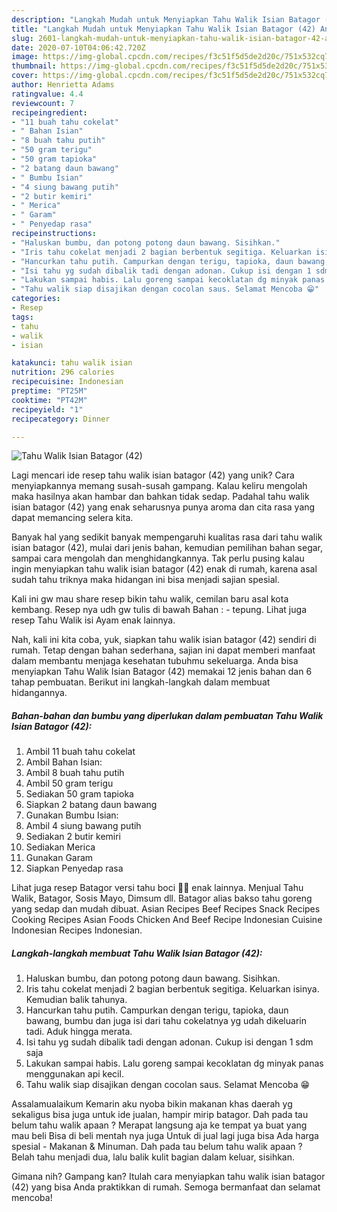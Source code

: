 ```yaml
---
description: "Langkah Mudah untuk Menyiapkan Tahu Walik Isian Batagor (42) Anti Gagal"
title: "Langkah Mudah untuk Menyiapkan Tahu Walik Isian Batagor (42) Anti Gagal"
slug: 2601-langkah-mudah-untuk-menyiapkan-tahu-walik-isian-batagor-42-anti-gagal
date: 2020-07-10T04:06:42.720Z
image: https://img-global.cpcdn.com/recipes/f3c51f5d5de2d20c/751x532cq70/tahu-walik-isian-batagor-42-foto-resep-utama.jpg
thumbnail: https://img-global.cpcdn.com/recipes/f3c51f5d5de2d20c/751x532cq70/tahu-walik-isian-batagor-42-foto-resep-utama.jpg
cover: https://img-global.cpcdn.com/recipes/f3c51f5d5de2d20c/751x532cq70/tahu-walik-isian-batagor-42-foto-resep-utama.jpg
author: Henrietta Adams
ratingvalue: 4.4
reviewcount: 7
recipeingredient:
- "11 buah tahu cokelat"
- " Bahan Isian"
- "8 buah tahu putih"
- "50 gram terigu"
- "50 gram tapioka"
- "2 batang daun bawang"
- " Bumbu Isian"
- "4 siung bawang putih"
- "2 butir kemiri"
- " Merica"
- " Garam"
- " Penyedap rasa"
recipeinstructions:
- "Haluskan bumbu, dan potong potong daun bawang. Sisihkan."
- "Iris tahu cokelat menjadi 2 bagian berbentuk segitiga. Keluarkan isinya. Kemudian balik tahunya."
- "Hancurkan tahu putih. Campurkan dengan terigu, tapioka, daun bawang, bumbu dan juga isi dari tahu cokelatnya yg udah dikeluarin tadi. Aduk hingga merata."
- "Isi tahu yg sudah dibalik tadi dengan adonan. Cukup isi dengan 1 sdm saja"
- "Lakukan sampai habis. Lalu goreng sampai kecoklatan dg minyak panas menggunakan api kecil."
- "Tahu walik siap disajikan dengan cocolan saus. Selamat Mencoba 😁"
categories:
- Resep
tags:
- tahu
- walik
- isian

katakunci: tahu walik isian 
nutrition: 296 calories
recipecuisine: Indonesian
preptime: "PT25M"
cooktime: "PT42M"
recipeyield: "1"
recipecategory: Dinner

---
```



![Tahu Walik Isian Batagor (42)](https://img-global.cpcdn.com/recipes/f3c51f5d5de2d20c/751x532cq70/tahu-walik-isian-batagor-42-foto-resep-utama.jpg)

Lagi mencari ide resep tahu walik isian batagor (42) yang unik? Cara menyiapkannya memang susah-susah gampang. Kalau keliru mengolah maka hasilnya akan hambar dan bahkan tidak sedap. Padahal tahu walik isian batagor (42) yang enak seharusnya punya aroma dan cita rasa yang dapat memancing selera kita.

Banyak hal yang sedikit banyak mempengaruhi kualitas rasa dari tahu walik isian batagor (42), mulai dari jenis bahan, kemudian pemilihan bahan segar, sampai cara mengolah dan menghidangkannya. Tak perlu pusing kalau ingin menyiapkan tahu walik isian batagor (42) enak di rumah, karena asal sudah tahu triknya maka hidangan ini bisa menjadi sajian spesial.

Kali ini gw mau share resep bikin tahu walik, cemilan baru asal kota kembang. Resep nya udh gw tulis di bawah Bahan : - tepung. Lihat juga resep Tahu Walik isi Ayam enak lainnya.


Nah, kali ini kita coba, yuk, siapkan tahu walik isian batagor (42) sendiri di rumah. Tetap dengan bahan sederhana, sajian ini dapat memberi manfaat dalam membantu menjaga kesehatan tubuhmu sekeluarga. Anda bisa menyiapkan Tahu Walik Isian Batagor (42) memakai 12 jenis bahan dan 6 tahap pembuatan. Berikut ini langkah-langkah dalam membuat hidangannya.

<!--inarticleads1-->

##### Bahan-bahan dan bumbu yang diperlukan dalam pembuatan Tahu Walik Isian Batagor (42):

1. Ambil 11 buah tahu cokelat
1. Ambil  Bahan Isian:
1. Ambil 8 buah tahu putih
1. Ambil 50 gram terigu
1. Sediakan 50 gram tapioka
1. Siapkan 2 batang daun bawang
1. Gunakan  Bumbu Isian:
1. Ambil 4 siung bawang putih
1. Sediakan 2 butir kemiri
1. Sediakan  Merica
1. Gunakan  Garam
1. Siapkan  Penyedap rasa


Lihat juga resep Batagor versi tahu boci 🍲😍 enak lainnya. Menjual Tahu Walik, Batagor, Sosis Mayo, Dimsum dll. Batagor alias bakso tahu goreng yang sedap dan mudah dibuat. Asian Recipes Beef Recipes Snack Recipes Cooking Recipes Asian Foods Chicken And Beef Recipe Indonesian Cuisine Indonesian Recipes Indonesian. 

<!--inarticleads2-->

##### Langkah-langkah membuat Tahu Walik Isian Batagor (42):

1. Haluskan bumbu, dan potong potong daun bawang. Sisihkan.
1. Iris tahu cokelat menjadi 2 bagian berbentuk segitiga. Keluarkan isinya. Kemudian balik tahunya.
1. Hancurkan tahu putih. Campurkan dengan terigu, tapioka, daun bawang, bumbu dan juga isi dari tahu cokelatnya yg udah dikeluarin tadi. Aduk hingga merata.
1. Isi tahu yg sudah dibalik tadi dengan adonan. Cukup isi dengan 1 sdm saja
1. Lakukan sampai habis. Lalu goreng sampai kecoklatan dg minyak panas menggunakan api kecil.
1. Tahu walik siap disajikan dengan cocolan saus. Selamat Mencoba 😁


Assalamualaikum Kemarin aku nyoba bikin makanan khas daerah yg sekaligus bisa juga untuk ide jualan, hampir mirip batagor. Dah pada tau belum tahu walik apaan ? Merapat langsung aja ke tempat ya buat yang mau beli Bisa di beli mentah nya juga Untuk di jual lagi juga bisa Ada harga spesial - Makanan &amp; Minuman. Dah pada tau belum tahu walik apaan ? Belah tahu menjadi dua, lalu balik kulit bagian dalam keluar, sisihkan. 

Gimana nih? Gampang kan? Itulah cara menyiapkan tahu walik isian batagor (42) yang bisa Anda praktikkan di rumah. Semoga bermanfaat dan selamat mencoba!
